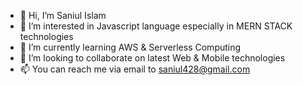 - 👋 Hi, I’m Saniul Islam
- 👀 I’m interested in Javascript language especially in MERN STACK technologies
- 🌱 I’m currently learning AWS & Serverless Computing
- 💞️ I’m looking to collaborate on latest Web & Mobile technologies
- 📫 You can reach me via email to saniul428@gmail.com

<!---
saniul06/saniul06 is a ✨ special ✨ repository because its `README.md` (this file) appears on your GitHub profile.
You can click the Preview link to take a look at your changes.
--->
